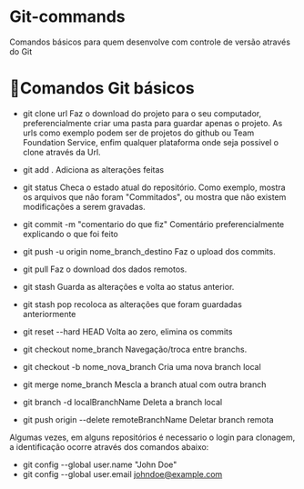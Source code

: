 # Git-commands
Comandos básicos para quem desenvolve com controle de versão através do Git

# 📝Comandos Git básicos

* git clone url
Faz o download do projeto para o seu computador, preferencialmente criar uma pasta para guardar apenas o projeto.
As urls como exemplo podem ser de projetos do github ou Team Foundation Service, enfim qualquer plataforma onde seja possivel o clone através da Url.

* git add .
Adiciona as alterações feitas

* git status
Checa o estado atual do repositório. Como exemplo, mostra os arquivos que não foram "Commitados", ou mostra que não existem modificações a serem gravadas.

* git commit -m "comentario do que fiz"
Comentário preferencialmente explicando o que foi feito

* git push -u origin nome_branch_destino
Faz o upload dos commits.

* git pull
Faz o download dos dados remotos.

* git stash
Guarda as alterações e volta ao status anterior.

* git stash pop
recoloca as alterações que foram guardadas anteriormente

* git reset --hard HEAD
Volta ao zero, elimina os commits

* git checkout nome_branch
Navegação/troca entre branchs.

* git checkout -b nome_nova_branch
Cria uma nova branch local

* git merge nome_branch
Mescla  a branch atual com outra branch

* git branch -d localBranchName
Deleta a branch local

* git push origin --delete remoteBranchName
Deletar branch remota

Algumas vezes, em alguns repositórios é necessario o login para clonagem, a identificação ocorre através dos comandos abaixo:
* git config --global user.name "John Doe"
* git config --global user.email johndoe@example.com
 
